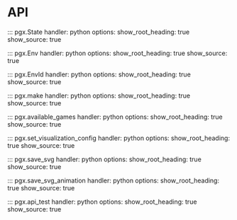 # API



::: pgx.State
    handler: python
    options:
      show_root_heading: true
      show_source: true

::: pgx.Env
    handler: python
    options:
      show_root_heading: true
      show_source: true

::: pgx.EnvId
    handler: python
    options:
      show_root_heading: true
      show_source: true

::: pgx.make
    handler: python
    options:
      show_root_heading: true
      show_source: true

::: pgx.available_games
    handler: python
    options:
      show_root_heading: true
      show_source: true

::: pgx.set_visualization_config
    handler: python
    options:
      show_root_heading: true
      show_source: true

::: pgx.save_svg
    handler: python
    options:
      show_root_heading: true
      show_source: true

::: pgx.save_svg_animation
    handler: python
    options:
      show_root_heading: true
      show_source: true

::: pgx.api_test
    handler: python
    options:
      show_root_heading: true
      show_source: true

